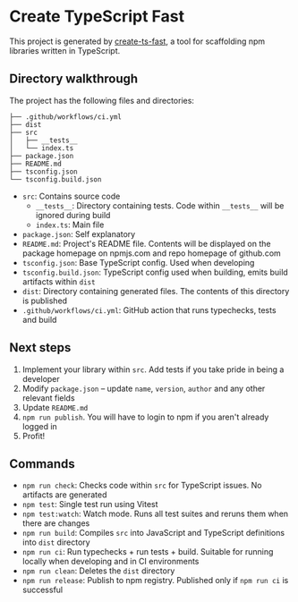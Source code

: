 # Create TypeScript Fast

This project is generated by [create-ts-fast](https://github.com/yangshun/create-ts-fast), a tool for scaffolding npm libraries written in TypeScript.

## Directory walkthrough

The project has the following files and directories:

```
├── .github/workflows/ci.yml
├── dist
├── src
│   ├── __tests__
│   └── index.ts
├── package.json
├── README.md
├── tsconfig.json
└── tsconfig.build.json
```

- `src`: Contains source code
  - `__tests__`: Directory containing tests. Code within `__tests__` will be ignored during build
  - `index.ts`: Main file
- `package.json`: Self explanatory
- `README.md`: Project's README file. Contents will be displayed on the package homepage on npmjs.com and repo homepage of github.com
- `tsconfig.json`: Base TypeScript config. Used when developing
- `tsconfig.build.json`: TypeScript config used when building, emits build artifacts within `dist`
- `dist`: Directory containing generated files. The contents of this directory is published
- `.github/workflows/ci.yml`: GitHub action that runs typechecks, tests and build

## Next steps

1. Implement your library within `src`. Add tests if you take pride in being a developer
2. Modify `package.json` – update `name`, `version`, `author` and any other relevant fields
3. Update `README.md`
4. `npm run publish`. You will have to login to npm if you aren't already logged in
5. Profit!

## Commands

- `npm run check`: Checks code within `src` for TypeScript issues. No artifacts are generated
- `npm test`: Single test run using Vitest
- `npm test:watch`: Watch mode. Runs all test suites and reruns them when there are changes
- `npm run build`: Compiles `src` into JavaScript and TypeScript definitions into `dist` directory
- `npm run ci`: Run typechecks + run tests + build. Suitable for running locally when developing and in CI environments
- `npm run clean`: Deletes the `dist` directory
- `npm run release`: Publish to npm registry. Published only if `npm run ci` is successful
